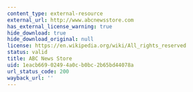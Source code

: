 ```yaml
---
content_type: external-resource
external_url: http://www.abcnewsstore.com
has_external_license_warning: true
hide_download: true
hide_download_original: null
license: https://en.wikipedia.org/wiki/All_rights_reserved
status: valid
title: ABC News Store
uid: 1eacb669-0249-4a0c-b0bc-2b65bd44078a
url_status_code: 200
wayback_url: ''
---
```

